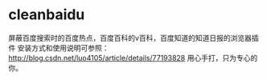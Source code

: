 # cleanbaidu
屏蔽百度搜索时的百度热点，百度百科的v百科，百度知道的知道日报的浏览器插件
安装方式和使用说明可参照：http://blog.csdn.net/luo4105/article/details/77193828
用心手打，只为专心的你。

